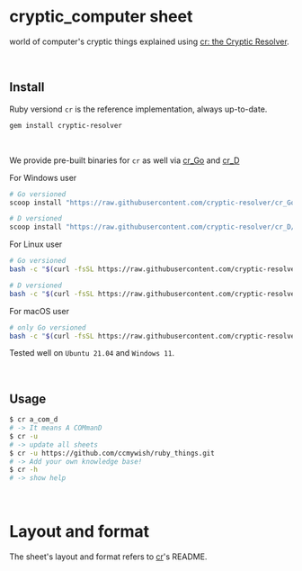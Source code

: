 # cryptic_computer sheet

world of computer's cryptic things explained using [cr: the Cryptic Resolver](https://github.com/cryptic-resolver/cr).

<br>

## Install

Ruby versiond `cr` is the reference implementation, always up-to-date.
```bash
gem install cryptic-resolver
```

<br>

We provide pre-built binaries for `cr` as well via [cr_Go] and [cr_D]

For Windows user
```powershell
# Go versioned
scoop install "https://raw.githubusercontent.com/cryptic-resolver/cr_Go/master/install/cryptic-resolver.json"

# D versioned
scoop install "https://raw.githubusercontent.com/cryptic-resolver/cr_D/master/install/cryptic-resolver.json"
```

For Linux user
```bash
# Go versioned
bash -c "$(curl -fsSL https://raw.githubusercontent.com/cryptic-resolver/cr_Go/master/install/i.sh)"

# D versioned
bash -c "$(curl -fsSL https://raw.githubusercontent.com/cryptic-resolver/cr_D/master/install/i.sh)"
```

For macOS user
```bash
# only Go versioned
bash -c "$(curl -fsSL https://raw.githubusercontent.com/cryptic-resolver/cr_Go/master/install/i.sh)"

```

Tested well on `Ubuntu 21.04` and `Windows 11`.

<br>

## Usage

```bash
$ cr a_com_d
# -> It means A COMmanD 
$ cr -u 
# -> update all sheets
$ cr -u https://github.com/ccmywish/ruby_things.git
# -> Add your own knowledge base! 
$ cr -h
# -> show help
```

<br>

# Layout and format

The sheet's layout and format refers to [cr]'s README.


[cr]: https://github.com/cryptic-resolver/cr
[cr_Go]: https://github.com/cryptic-resolver/cr_Go
[cr_D]: https://github.com/cryptic-resolver/cr_D